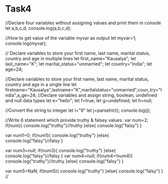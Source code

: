 # Task4
//Declare four variables without assigning values and print them in console
let a,b,c,d;
console.log(a,b,c,d);

//How to get value of the variable myvar as output
let myvar=1;
console.log(myvar);

// Declare variables to store your first name, last name, marital status, country and age in multiple lines
let first_name="Kausalya";
let last_name="K";
let marital_status="unmarried";
let country="India";
let age=24;

//Declare variables to store your first name, last name, marital status, country and age in a single line
let firstname="Kausalya",lastname="K",maritalstatus="unmarried",coun_try="India",a_ge=24;
//Declare variables and assign string, boolean, undefined and null data types
let e="hello";
let f=true;
let g=undefined;
let h=null;

//Convert the string to integer
let i="9"
let j=parseInt(i);
console.log(j);

//Write 6 statement which provide truthy & falsey values.
var num=2;
if(num){
    console.log("truthy")//truthy
}else{
    console.log("falsy")
}

var num1=0;
if(num1){
    console.log("truthy")
}else{
    console.log("falsy")//falsy
}

var num3=null;
if(num3){
    console.log("truthy")
}else{
    console.log("falsy")//falsy
}
var num4=null;
if(num4=!num4){
    console.log("truthy")//truthy
}else{
    console.log("falsy")
}

var num5=NaN;
if(num5){
    console.log("truthy")
}else{
    console.log("falsy")
}
//


